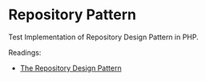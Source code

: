 # Repository Pattern

Test Implementation of Repository Design Pattern in PHP.

Readings:
- [The Repository Design Pattern](https://code.tutsplus.com/tutorials/the-repository-design-pattern--net-35804)

